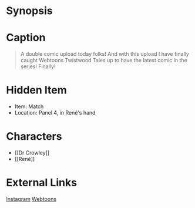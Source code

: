 # Synopsis


# Caption
> A double comic upload today folks! And with this upload I have finally caught Webtoons Twistwood Tales up to have the latest comic in the series! Finally!

# Hidden Item
* Item: Match
* Location: <spoiler>Panel 4, in René's hand</spoiler>

# Characters
* [[Dr Crowley]]
* [[René]]

# External Links
[Instagram](https://www.instagram.com/p/Ch-iICzsM11/?igshid=YmMyMTA2M2Y=)
[Webtoons](https://www.webtoons.com/en/challenge/twistwood-tales/115-ice-cubes/viewer?title_no=344740&episode_no=125)